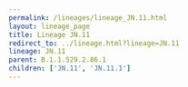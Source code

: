 ```yaml
---
permalink: /lineages/lineage_JN.11.html
layout: lineage_page
title: Lineage JN.11
redirect_to: ../lineage.html?lineage=JN.11
lineage: JN.11
parent: B.1.1.529.2.86.1
children: ['JN.11', 'JN.11.1']
---
```

